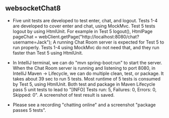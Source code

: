 ## websocketChat8

* Five unit tests are developed to test enter, chat, and logout. Tests 1-4 are developed to cover enter and chat, using MockMvc. Test 5 tests logout by using HtmlUnit. For example in Test 5 logout(), 
HtmlPage pageChat = webClient.getPage("http://localhost:8080/chat?username=Jack");
A running Chat Room server is expected for Test 5 to run properly. Tests 1-4 using MockMvc do not need that, and they run faster than Test 5 using HtmlUnit.

* In IntelliJ terminal, we can do "mvn spring-boot:run" to start the server. When the Chat Room server is running and listening to port 8080, in IntelliJ Maven -> Lifecycle, we can do multiple clean, test, or package. It takes about 39 sec to run 5 tests. Most runtime of 5 tests is consumed by Test 5, using HtmlUnit. Both test and package in Maven Lifecycle pass 5 unit tests to lead to "[INFO] Tests run: 5, Failures: 0, Errors: 0, Skipped: 0". A screenshot of test result is saved.

* Please see a recording "chatting online" and a screenshot "package passes 5 tests".
